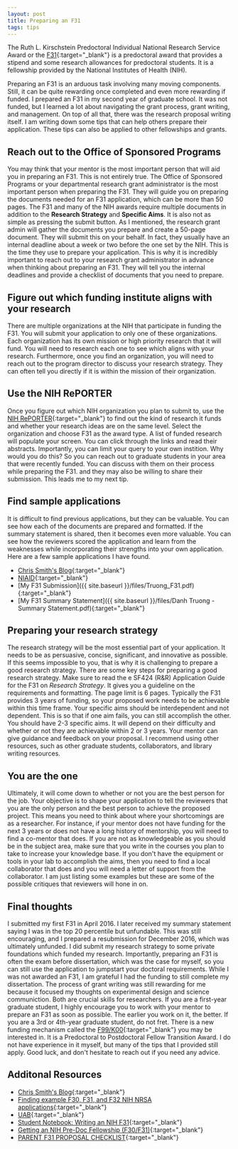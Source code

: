 ```yaml
---
layout: post
title: Preparing an F31
tags: tips 
---
```


The Ruth L. Kirschstein Predoctoral Individual National Research Service Award or the [F31](https://researchtraining.nih.gov/programs/fellowships/f31){:target="_blank"}  is a predoctoral award that provides a stipend and some research allowances for predoctoral students. It is a fellowship provided by the National Institutes of Health (NIH). 

Preparing an F31 is an arduous task involving many moving components. Still, it can be quite rewarding once completed and even more rewarding if funded. I prepared an F31 in my second year of graduate school. It was not funded, but I learned a lot about navigating the grant process, grant writing, and management. On top of all that, there was the research proposal writing itself. I am writing down some tips that can help others prepare their application. These tips can also be applied to other fellowships and grants. 

## Reach out to the Office of Sponsored Programs
You may think that your mentor is the most important person that will aid you in preparing an F31. This is not entirely true. The Office of Sponsored Programs or your departmental research grant administrator is the most important person when preparing the F31. They will guide you on preparing the documents needed for an F31 application, which can be more than 50 pages. The F31 and many of the NIH awards require multiple documents in addition to the __Research Strategy__ and __Specific Aims__. It is also not as simple as pressing the submit button. As I mentioned, the research grant admin will gather the documents you prepare and create a 50-page document. They will submit this on your behalf. In fact, they usually have an internal deadline about a week or two before the one set by the NIH. This is the time they use to prepare your application. This is why it is incredibly important to reach out to your research grant administrator in advance when thinking about preparing an F31. They will tell you the internal deadlines and provide a checklist of documents that you need to prepare. 

## Figure out which funding institute aligns with your research
There are multiple organizations at the NIH that participate in funding the F31. You will submit your application to only one of these organizations. Each organization has its own mission or high priority research that it will fund. You will need to research each one to see which aligns with your research. Furthermore, once you find an organization, you will need to reach out to the program director to discuss your research strategy. They can often tell you directly if it is within the mission of their organization. 

## Use the NIH RePORTER
Once you figure out which NIH organization you plan to submit to, use the [NIH RePORTER](https://projectreporter.nih.gov/reporter.cfm){:target="_blank"} to find out the kind of research it funds and whether your research ideas are on the same level. Select the organization and choose F31 as the award type. A list of funded research will populate your screen. You can click through the links and read their abstracts. Importantly, you can limit your query to your own instition. Why would you do this? So you can reach out to graduate students in your area that were recently funded. You can discuss with them on their process while preparing the F31. and they may also be willing to share their submission. This leads me to my next tip.

## Find sample applications
It is difficult to find previous applications, but they can be valuable. You can see how each of the documents are prepared and formatted. If the summary statement is shared, then it becomes even more valuable. You can see how the reviewers scored the application and learn from the weaknesses while incorporating their strengths into your own application. Here are a few sample applications I have found.
- [Chris Smith's Blog](https://www.christophertsmith.com/funding-resources.html){:target="_blank"}
- [NIAID](https://www.niaid.nih.gov/grants-contracts/three-new-f31-sample-applications){:target="_blank"}
- [My F31 Submission]({{ site.baseurl }}/files/Truong_F31.pdf){:target="_blank"}
- [My F31 Summary Statement]({{ site.baseurl }}/files/Danh Truong - Summary Statement.pdf){:target="_blank"}

## Preparing your research strategy
The research strategy will be the most essential part of your application. It needs to be as persuasive, concise, significant, and innovative as possible. If this seems impossible to you, that is why it is challenging to prepare a good research strategy. There are some key steps for preparing a good research strategy. Make sure to read the e SF424 (R&R) Application Guide for the F31 on _Research Strategy_. It gives you a guideline on the requirements and formatting. The page limit is 6 pages. Typically the F31 provides 3 years of funding, so your proposed work needs to be achievable within this time frame. Your specific aims should be interdependent and not dependent. This is so that if one aim fails, you can still accomplish the other. You should have 2-3 specific aims. It will depend on their difficulty and whether or not they are achievable within 2 or 3 years. Your mentor can give guidance and feedback on your proposal. I recommend using other resources, such as other graduate students, collaborators, and library writing resources. 

## You are the one
Ultimately, it will come down to whether or not you are the best person for the job. Your objective is to shape your application to tell the reviewers that you are the only person and the best person to achieve the proposed project. This means you need to think about where your shortcomings are as a researcher. For instance, if your mentor does not have funding for the next 3 years or does not have a long history of mentorship, you will need to find a co-mentor that does. If you are not as knowledgeable as you should be in the subject area, make sure that you write in the courses you plan to take to increase your knowledge base. If you don't have the equipment or tools in your lab to accomplish the aims, then you need to find a local collaborator that does and you will need a letter of support from the collaborator. I am just listing some examples but these are some of the possible critiques that reviewers will hone in on. 

## Final thoughts
I submitted my first F31 in April 2016. I later received my summary statement saying I was in the top 20 percentile but unfundable. This was still encouraging, and I prepared a resubmission for December 2016, which was ultimately unfunded. I did submit my research strategy to some private foundations which funded my research. Importantly, preparing an F31 is often the exam before dissertation, which was the case for myself, so you can still use the application to jumpstart your doctoral requirements. While I was not awarded an F31, I am grateful I had the funding to still complete my dissertation. The process of grant writing was still rewarding for me because it focused my thoughts on experimental design and science communiction. Both are crucial skills for researchers. If you are a first-year graduate student, I highly encourage you to work with your mentor to prepare an F31 as soon as possible. The earlier you work on it, the better. If you are a 3rd or 4th-year graduate student, do not fret. There is a new funding mechanism called the [F99/K00](https://researchtraining.nih.gov/programs/fellowships/F99-K00){:target="_blank"} you may be interested in. It is a Predoctoral to Postdoctoral Fellow Transition Award. I do not have experience in it myself, but many of the tips that I provided still apply. Good luck, and don't hesitate to reach out if you need any advice.

## Additonal Resources
- [Chris Smith's Blog](https://www.christophertsmith.com/funding-resources.html){:target="_blank"}
- [Finding example F30, F31, and F32 NIH NRSA applications](https://medschool.vanderbilt.edu/career-development/2020/04/28/finding-example-nih-nrsa-applications/){:target="_blank"}
- [UAB](https://www.uab.edu/ccts/research-commons/grant-help/proposal-development/grant-library/nih-grant-f-series-samples){:target="_blank"}
- [Student Notebook: Writing an NIH F31](https://www.psychologicalscience.org/observer/writing-an-nih-f31){:target="_blank"}
- [Getting an NIH Pre-Doc Fellowship (F30/F31)](https://postdocs.ucsf.edu/sites/g/files/tkssra2836/f/wysiwyg/NIH-Predoc-slides-5.24.18.pdf){:target="_blank"}
- [PARENT F31 PROPOSAL CHECKLIST](https://sites.utexas.edu/adrgs/files/2020/02/F31-Checklist-FORMS-E-2.18.20.pdf){:target="_blank"}

